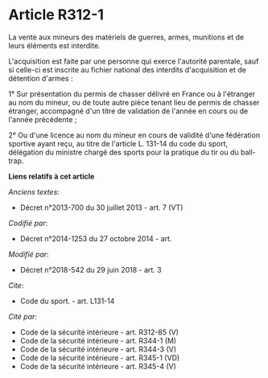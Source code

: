 # Article R312-1

La vente aux mineurs des matériels de guerres, armes, munitions et de leurs éléments est interdite.

L'acquisition est faite par une personne qui exerce l'autorité parentale, sauf si celle-ci est inscrite au fichier national
des interdits d'acquisition et de détention d'armes :

1° Sur présentation du permis de chasser délivré en France ou à l'étranger au nom du mineur, ou de toute autre pièce tenant
lieu de permis de chasser étranger, accompagné d'un titre de validation de l'année en cours ou de l'année précédente ;

2° Ou d'une licence au nom du mineur en cours de validité d'une fédération sportive ayant reçu, au titre de l'article L.
131-14 du code du sport, délégation du ministre chargé des sports pour la pratique du tir ou du ball-trap.

**Liens relatifs à cet article**

_Anciens textes_:

  - Décret n°2013-700 du 30 juillet 2013 - art. 7 (VT)

_Codifié par_:

  - Décret n°2014-1253 du 27 octobre 2014 - art.

_Modifié par_:

  - Décret n°2018-542 du 29 juin 2018 - art. 3

_Cite_:

  - Code du sport. - art. L131-14

_Cité par_:

  - Code de la sécurité intérieure - art. R312-85 (V)
  - Code de la sécurité intérieure - art. R344-1 (M)
  - Code de la sécurité intérieure - art. R344-3 (V)
  - Code de la sécurité intérieure - art. R345-1 (VD)
  - Code de la sécurité intérieure - art. R345-4 (V)
